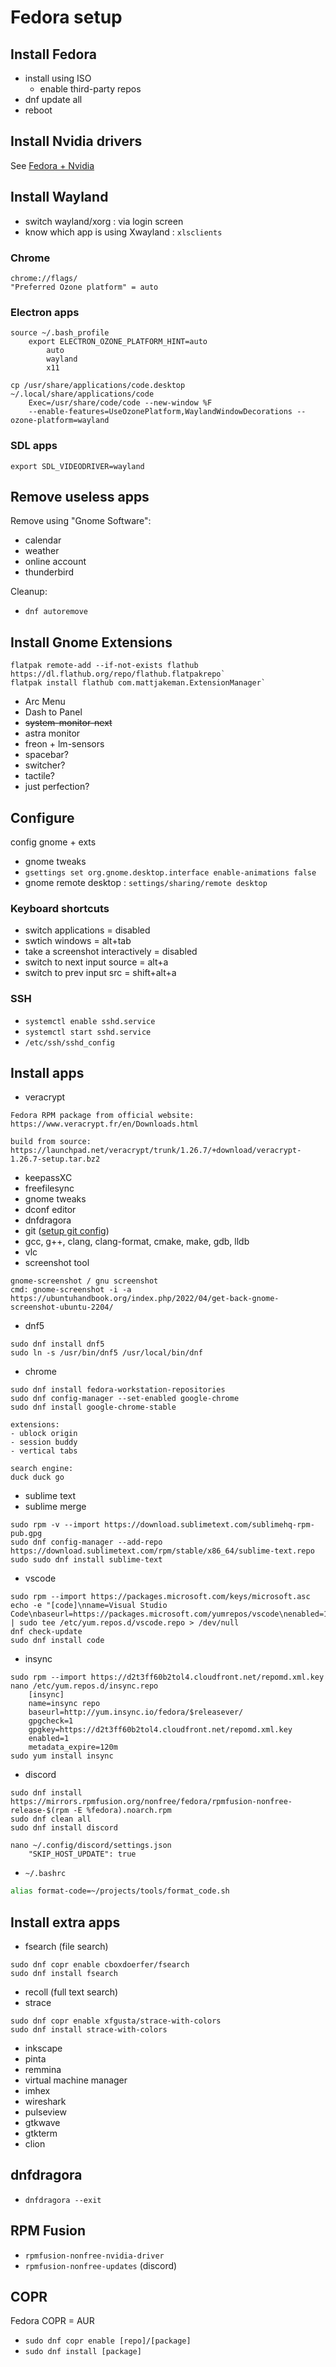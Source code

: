 # Fedora setup

## Install Fedora
- install using ISO
    - enable third-party repos
- dnf update all
- reboot

## Install Nvidia drivers
See [Fedora + Nvidia]({{root}}notes/fedora_nvidia.html)

## Install Wayland
- switch wayland/xorg : via login screen
- know which app is using Xwayland : `xlsclients`

### Chrome
```
chrome://flags/
"Preferred Ozone platform" = auto
```

### Electron apps
```
source ~/.bash_profile
    export ELECTRON_OZONE_PLATFORM_HINT=auto
        auto
        wayland
        x11

cp /usr/share/applications/code.desktop ~/.local/share/applications/code
    Exec=/usr/share/code/code --new-window %F
    --enable-features=UseOzonePlatform,WaylandWindowDecorations --ozone-platform=wayland
```

### SDL apps
```
export SDL_VIDEODRIVER=wayland
```

## Remove useless apps
Remove using "Gnome Software":

- calendar
- weather
- online account
- thunderbird

Cleanup:

- `dnf autoremove`

## Install Gnome Extensions
```
flatpak remote-add --if-not-exists flathub https://dl.flathub.org/repo/flathub.flatpakrepo`
flatpak install flathub com.mattjakeman.ExtensionManager`
```
- Arc Menu
- Dash to Panel
- ~~system-monitor-next~~
- astra monitor
- freon + lm-sensors
- spacebar?
- switcher?
- tactile?
- just perfection?

## Configure
config gnome + exts
- gnome tweaks
- `gsettings set org.gnome.desktop.interface enable-animations false`
- gnome remote desktop : `settings/sharing/remote desktop`

### Keyboard shortcuts
- switch applications = disabled
- swtich windows = alt+tab
- take a screenshot interactively = disabled
- switch to next input source = alt+a
- switch to prev input src = shift+alt+a

### SSH
- `systemctl enable sshd.service`
- `systemctl start sshd.service`
- `/etc/ssh/sshd_config`

## Install apps
- veracrypt
```
Fedora RPM package from official website: https://www.veracrypt.fr/en/Downloads.html

build from source: https://launchpad.net/veracrypt/trunk/1.26.7/+download/veracrypt-1.26.7-setup.tar.bz2
```
- keepassXC
- freefilesync
- gnome tweaks
- dconf editor
- dnfdragora
- git ([setup git config]({{root}}notes/git_cheatsheet.html))
- gcc, g++, clang, clang-format, cmake, make, gdb, lldb
- vlc
- screenshot tool
```
gnome-screenshot / gnu screenshot
cmd: gnome-screenshot -i -a
https://ubuntuhandbook.org/index.php/2022/04/get-back-gnome-screenshot-ubuntu-2204/
```
- dnf5
```
sudo dnf install dnf5
sudo ln -s /usr/bin/dnf5 /usr/local/bin/dnf
```
- chrome
```
sudo dnf install fedora-workstation-repositories
sudo dnf config-manager --set-enabled google-chrome
sudo dnf install google-chrome-stable

extensions:
- ublock origin
- session buddy
- vertical tabs

search engine:
duck duck go
```
- sublime text
- sublime merge
```
sudo rpm -v --import https://download.sublimetext.com/sublimehq-rpm-pub.gpg
sudo dnf config-manager --add-repo https://download.sublimetext.com/rpm/stable/x86_64/sublime-text.repo
sudo sudo dnf install sublime-text
```
- vscode
```
sudo rpm --import https://packages.microsoft.com/keys/microsoft.asc
echo -e "[code]\nname=Visual Studio Code\nbaseurl=https://packages.microsoft.com/yumrepos/vscode\nenabled=1\ngpgcheck=1\ngpgkey=https://packages.microsoft.com/keys/microsoft.asc" | sudo tee /etc/yum.repos.d/vscode.repo > /dev/null
dnf check-update
sudo dnf install code
```
- insync
```
sudo rpm --import https://d2t3ff60b2tol4.cloudfront.net/repomd.xml.key
nano /etc/yum.repos.d/insync.repo
    [insync]
    name=insync repo
    baseurl=http://yum.insync.io/fedora/$releasever/
    gpgcheck=1
    gpgkey=https://d2t3ff60b2tol4.cloudfront.net/repomd.xml.key
    enabled=1
    metadata_expire=120m
sudo yum install insync
```
- discord
```
sudo dnf install https://mirrors.rpmfusion.org/nonfree/fedora/rpmfusion-nonfree-release-$(rpm -E %fedora).noarch.rpm
sudo dnf clean all
sudo dnf install discord

nano ~/.config/discord/settings.json
    "SKIP_HOST_UPDATE": true
```
- `~/.bashrc`
```bash
alias format-code=~/projects/tools/format_code.sh
```

## Install extra apps
- fsearch (file search)
```
sudo dnf copr enable cboxdoerfer/fsearch
sudo dnf install fsearch
```
- recoll (full text search)
- strace
```
sudo dnf copr enable xfgusta/strace-with-colors
sudo dnf install strace-with-colors
```
- inkscape
- pinta
- remmina
- virtual machine manager
- imhex
- wireshark
- pulseview
- gtkwave
- gtkterm
- clion

## dnfdragora
- `dnfdragora --exit`

## RPM Fusion
- `rpmfusion-nonfree-nvidia-driver`
- `rpmfusion-nonfree-updates` (discord)

## COPR
Fedora COPR = AUR

- `sudo dnf copr enable [repo]/[package]`
- `sudo dnf install [package]`
